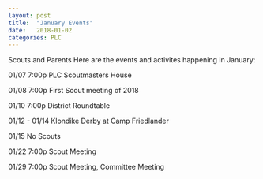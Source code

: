 ```yaml
---
layout: post
title:  "January Events"
date:   2018-01-02
categories: PLC
---
```

Scouts and Parents
Here are the events and activites happening in January:

01/07 7:00p  PLC  Scoutmasters House

01/08  7:00p  First Scout meeting of 2018

01/10 7:00p District Roundtable 

01/12 - 01/14  Klondike Derby at Camp Friedlander

01/15  No Scouts

01/22  7:00p  Scout Meeting

01/29  7:00p  Scout Meeting, Committee Meeting

